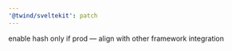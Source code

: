 ```yaml
---
'@twind/sveltekit': patch
---
```


enable hash only if prod — align with other framework integration
